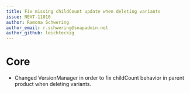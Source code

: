 ```yaml
---
title: Fix missing childCount update when deleting variants
issue: NEXT-11010
author: Ramona Schwering
author_email: r.schwering@snapadmin.net 
author_github: leichteckig
---
```

# Core
*  Changed VersionManager in order to fix childCount behavior in parent product when deleting variants.
